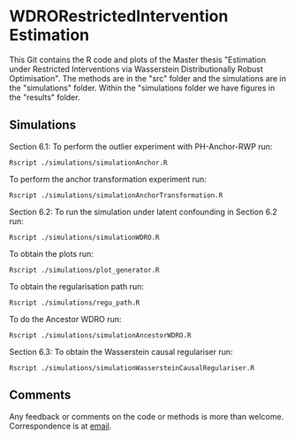 # WDRORestrictedIntervention Estimation
This Git contains the R code and plots of the Master thesis "Estimation under Restricted Interventions via Wasserstein Distributionally Robust Optimisation". The methods are in the "src" folder and the simulations are in the "simulations" folder. Within the "simulations folder we have figures in the "results" folder.    

## Simulations
Section 6.1:
To perform the outlier experiment with PH-Anchor-RWP run:
```
Rscript ./simulations/simulationAnchor.R
```
To perform the anchor transformation experiment run:
```
Rscript ./simulations/simulationAnchorTransformation.R
```
Section 6.2:
To run the simulation under latent confounding in Section 6.2 run:
```
Rscript ./simulations/simulationWDRO.R
```
To obtain the plots run:
```
Rscript ./simulations/plot_generator.R
```
To obtain the regularisation path run:
```
Rscript ./simulations/regu_path.R
```
To do the Ancestor WDRO run:
```
Rscript ./simulations/simulationAncestorWDRO.R
```
Section 6.3:
To obtain the Wasserstein causal regulariser run:
```
Rscript ./simulations/simulationWassersteinCausalRegulariser.R
```

## Comments
Any feedback or comments on the code or methods is more than welcome. Correspondence is at [email](mailto:mvanden@student.ethz.ch).
